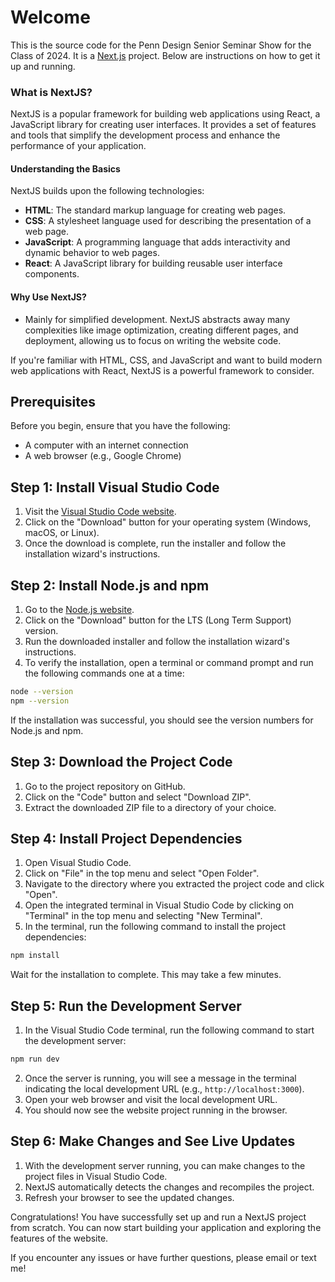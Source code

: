 # Welcome
This is the source code for the Penn Design Senior Seminar Show for the Class of 2024. It is a [Next.js](https://nextjs.org/) project. Below are instructions on how to get it up and running.

### What is NextJS?

NextJS is a popular framework for building web applications using React, a JavaScript library for creating user interfaces. It provides a set of features and tools that simplify the development process and enhance the performance of your application.

#### Understanding the Basics

NextJS builds upon the following technologies:

- **HTML**: The standard markup language for creating web pages.
- **CSS**: A stylesheet language used for describing the presentation of a web page.
- **JavaScript**: A programming language that adds interactivity and dynamic behavior to web pages.
- **React**: A JavaScript library for building reusable user interface components.

#### Why Use NextJS?
- Mainly for simplified development. NextJS abstracts away many complexities like image optimization, creating different pages, and deployment, allowing us to focus on writing the website code.

If you're familiar with HTML, CSS, and JavaScript and want to build modern web applications with React, NextJS is a powerful framework to consider.

## Prerequisites

Before you begin, ensure that you have the following:

- A computer with an internet connection
- A web browser (e.g., Google Chrome)

## Step 1: Install Visual Studio Code

1. Visit the [Visual Studio Code website](https://code.visualstudio.com/).
2. Click on the "Download" button for your operating system (Windows, macOS, or Linux).
3. Once the download is complete, run the installer and follow the installation wizard's instructions.

## Step 2: Install Node.js and npm

1. Go to the [Node.js website](https://nodejs.org/).
2. Click on the "Download" button for the LTS (Long Term Support) version.
3. Run the downloaded installer and follow the installation wizard's instructions.
4. To verify the installation, open a terminal or command prompt and run the following commands one at a time:

```bash
node --version
npm --version
```

If the installation was successful, you should see the version numbers for Node.js and npm.

## Step 3: Download the Project Code

1. Go to the project repository on GitHub.
2. Click on the "Code" button and select "Download ZIP".
3. Extract the downloaded ZIP file to a directory of your choice.

## Step 4: Install Project Dependencies

1. Open Visual Studio Code.
2. Click on "File" in the top menu and select "Open Folder".
3. Navigate to the directory where you extracted the project code and click "Open".
4. Open the integrated terminal in Visual Studio Code by clicking on "Terminal" in the top menu and selecting "New Terminal".
5. In the terminal, run the following command to install the project dependencies:

```bash
npm install
```

Wait for the installation to complete. This may take a few minutes.

## Step 5: Run the Development Server

1. In the Visual Studio Code terminal, run the following command to start the development server:
```bash
npm run dev
```
2. Once the server is running, you will see a message in the terminal indicating the local development URL (e.g., `http://localhost:3000`).
3. Open your web browser and visit the local development URL.
4. You should now see the website project running in the browser.

## Step 6: Make Changes and See Live Updates

1. With the development server running, you can make changes to the project files in Visual Studio Code.
2. NextJS automatically detects the changes and recompiles the project.
3. Refresh your browser to see the updated changes.

Congratulations! You have successfully set up and run a NextJS project from scratch. You can now start building your application and exploring the features of the website.

If you encounter any issues or have further questions, please email or text me!
